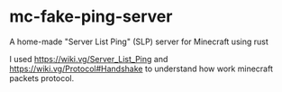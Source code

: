 # mc-fake-ping-server

A home-made "Server List Ping" (SLP) server for Minecraft using rust

I used https://wiki.vg/Server_List_Ping and https://wiki.vg/Protocol#Handshake to understand how work minecraft packets protocol.
